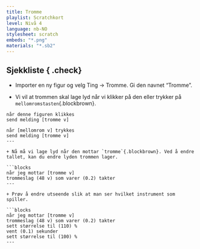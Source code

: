```yaml
---
title: Tromme
playlist: Scratchkort
level: Nivå 4
language: nb-NO
stylesheet: scratch
embeds: "*.png"
materials: "*.sb2"
---
```


## Sjekkliste { .check}

+ Importer en ny figur og velg Ting -> Tromme. Gi den navnet “Tromme”.

+ Vi vil at trommen skal lage lyd når vi klikker på den eller trykker på `mellomromstasten`{.blockbrown}.

```blocks
når denne figuren klikkes
send melding [tromme v]

når [mellomrom v] trykkes
send melding [tromme v]
---

+ Nå må vi lage lyd når den mottar `tromme`{.blockbrown}. Ved å endre tallet, kan du endre lyden trommen lager.

```blocks
når jeg mottar [tromme v]
trommeslag (48 v) som varer (0.2) takter
---

+ Prøv å endre utseende slik at man ser hvilket instrument som spiller.

```blocks
når jeg mottar [tromme v]
trommeslag (48 v) som varer (0.2) takter
sett størrelse til (110) %
vent (0.1) sekunder
sett størrelse til (100) %
---

